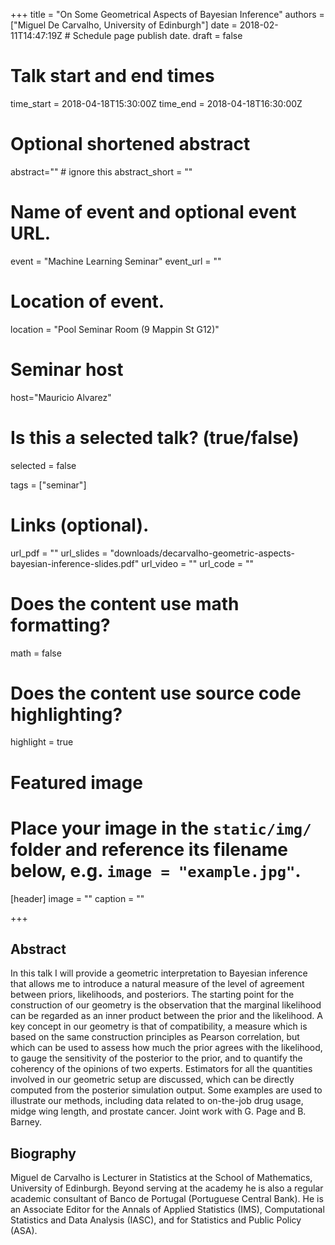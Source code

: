 +++
title = "On Some Geometrical Aspects of Bayesian Inference"
authors = ["Miguel De Carvalho, University of Edinburgh"]
date = 2018-02-11T14:47:19Z  # Schedule page publish date.
draft = false

# Talk start and end times
time_start = 2018-04-18T15:30:00Z
time_end = 2018-04-18T16:30:00Z

# Optional shortened abstract
abstract="" # ignore this
abstract_short = ""

# Name of event and optional event URL.
event = "Machine Learning Seminar"
event_url = ""

# Location of event.
location = "Pool Seminar Room (9 Mappin St G12)"

# Seminar host
host="Mauricio Alvarez"

# Is this a selected talk? (true/false)
selected = false

tags = ["seminar"]

# Links (optional).
url_pdf = ""
url_slides = "downloads/decarvalho-geometric-aspects-bayesian-inference-slides.pdf"
url_video = ""
url_code = ""

# Does the content use math formatting?
math = false

# Does the content use source code highlighting?
highlight = true

# Featured image
# Place your image in the `static/img/` folder and reference its filename below, e.g. `image = "example.jpg"`.
[header]
image = ""
caption = ""

+++

## Abstract

In this talk I will provide a geometric interpretation to Bayesian inference that allows me to introduce a natural measure of the level of agreement between priors, likelihoods, and posteriors. The starting point for the construction of our geometry is the observation that the marginal likelihood can be regarded as an inner product between the prior and the likelihood. A key concept in our geometry is that of compatibility, a measure which is based on the same construction principles as Pearson correlation, but which can be used to assess how much the prior agrees with the likelihood, to gauge the sensitivity of the posterior to the prior, and to quantify the coherency of the opinions of two experts. Estimators for all the quantities involved in our geometric setup are discussed, which can be directly computed from the posterior simulation output. Some examples are used to illustrate our methods, including data related to  on-the-job drug usage, midge wing length, and prostate cancer. Joint work with G. Page and B. Barney.

## Biography

Miguel de Carvalho is Lecturer in Statistics at the School of Mathematics, University of Edinburgh. Beyond serving at the academy he is also a regular academic consultant of Banco de Portugal (Portuguese Central Bank). He is an Associate Editor for the Annals of Applied  Statistics (IMS), Computational Statistics and Data Analysis (IASC), and for Statistics and Public Policy (ASA).
